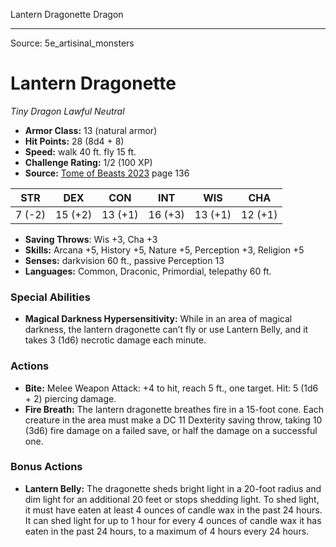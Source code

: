 <MonsterName/>Lantern Dragonette</MonsterName>
<CreatureType/>Dragon</CreatureType>



---

Source: 5e_artisinal_monsters

# Lantern Dragonette

*Tiny* *Dragon* *Lawful Neutral*

- **Armor Class:** 13 (natural armor)
- **Hit Points:** 28 (8d4 + 8)
- **Speed:** walk 40 ft. fly 15 ft.
- **Challenge Rating:** 1/2 (100 XP)
- **Source:** [Tome of Beasts 2023](https://koboldpress.com/kpstore/product/tome-of-beasts-1-2023-edition/) page 136

| STR | DEX | CON | INT | WIS | CHA |
| --- | --- | --- | --- | --- | --- |
| 7 (-2) | 15 (+2) | 13 (+1) | 16 (+3) | 13 (+1) | 12 (+1) |

- **Saving Throws**: Wis +3, Cha +3
- **Skills:** Arcana +5, History +5, Nature +5, Perception +3, Religion +5
- **Senses:** darkvision 60 ft., passive Perception 13
- **Languages:** Common, Draconic, Primordial, telepathy 60 ft.

### Special Abilities

- **Magical Darkness Hypersensitivity:** While in an area of magical darkness, the lantern dragonette can’t fly or use Lantern Belly, and it takes 3 (1d6) necrotic damage each minute.

### Actions

- **Bite:** Melee Weapon Attack: +4 to hit, reach 5 ft., one target. Hit: 5 (1d6 + 2) piercing damage.
- **Fire Breath:** The lantern dragonette breathes fire in a 15-foot cone. Each creature in the area must make a DC 11 Dexterity saving throw, taking 10 (3d6) fire damage on a failed save, or half the damage on a successful one.

### Bonus Actions

- **Lantern Belly:** The dragonette sheds bright light in a 20-foot radius and dim light for an additional 20 feet or stops shedding light. To shed light, it must have eaten at least 4 ounces of candle wax in the past 24 hours. It can shed light for up to 1 hour for every 4 ounces of candle wax it has eaten in the past 24 hours, to a maximum of 4 hours every 24 hours.


